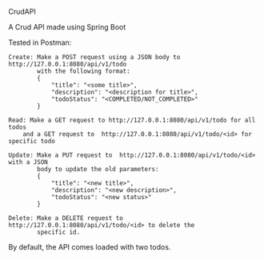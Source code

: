 CrudAPI

A Crud API made using Spring Boot

Tested in Postman:

    Create: Make a POST request using a JSON body to http://127.0.0.1:8080/api/v1/todo
            with the following format:
            {
                "title": "<some title>",
                "description": "<description for title>",
                "todoStatus": "<COMPLETED/NOT_COMPLETED>"
            }

    Read: Make a GET request to http://127.0.0.1:8080/api/v1/todo for all todos
        and a GET request to  http://127.0.0.1:8080/api/v1/todo/<id> for specific todo

    Update: Make a PUT request to  http://127.0.0.1:8080/api/v1/todo/<id> with a JSON
            body to update the old parameters:
            {
                "title": "<new title>",
                "description": "<new description>",
                "todoStatus": "<new status>"
            }

    Delete: Make a DELETE request to http://127.0.0.1:8080/api/v1/todo/<id> to delete the 
            specific id.

        
By default, the API comes loaded with two todos.
